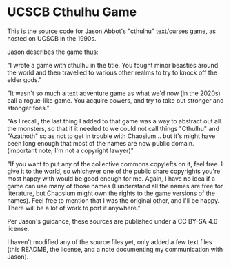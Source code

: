UCSCB Cthulhu Game
==================

This is the source code for Jason Abbot's "cthulhu" text/curses game, as hosted on UCSCB in the 1990s.

Jason describes the game thus:

"I wrote a game with cthulhu in the title. You fought minor beasties around the world and then travelled to various other realms to try to knock off the elder gods."

"It wasn't so much a text adventure game as what we'd now (in the 2020s) call a rogue-like game. You acquire powers, and try to take out stronger and stronger foes."

"As I recall, the last thing I added to that game was a way to abstract out all the monsters, so that if it needed to we could not call things "Cthulhu" and "Azathoth" so as not to get in trouble with Chaosium... but it's might have been long enough that most of the names are now public domain. (important note; I'm not a copyright lawyer)"

"If you want to put any of the collective commons copylefts on it, feel free. I give it to the world, so whichever one of the public share copyrights you're most happy with would be good enough for me. Again, I have no idea if a game can use many of those names (I understand all the names are free for literature, but Chaosium might own the rights to the game versions of the names). Feel free to mention that I was the original other, and I'll be happy. There will be a lot of work to port it anywhere."

Per Jason's guidance, these sources are published under a CC BY-SA 4.0 license.

I haven't modified any of the source files yet, only added a few text files (this README, the license, and a note documenting my communication with Jason).
